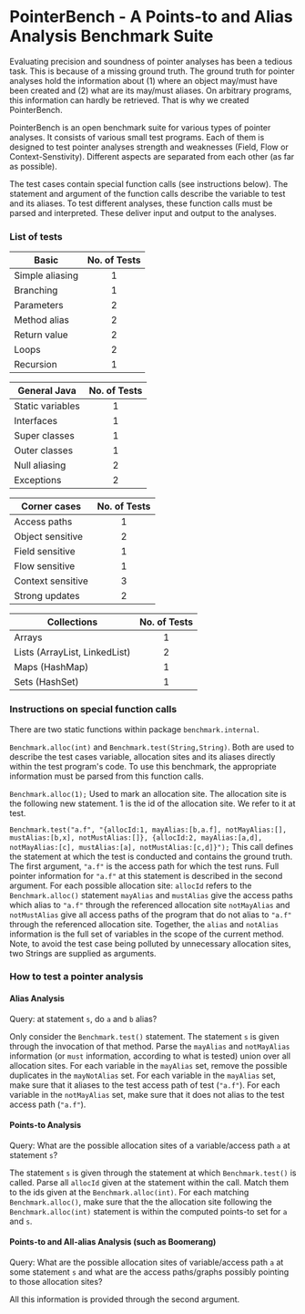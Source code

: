 # [](#pointerbench---a-points-to-and-alias-analysis-benchmark-suite)PointerBench - A Points-to and Alias Analysis Benchmark Suite

Evaluating precision and soundness of pointer analyses has been a tedious task. This is because of a missing ground truth. The ground truth for pointer analyses hold the information about (1) where an object may/must have been created and (2) what are its may/must aliases. On arbitrary programs, this information can hardly be retrieved. That is why we created PointerBench.

PointerBench is an open benchmark suite for various types of pointer analyses. It consists of various small test programs. Each of them is designed to test pointer analyses strength and weaknesses (Field, Flow or Context-Senstivity). Different aspects are separated from each other (as far as possible).

The test cases contain special function calls (see instructions below). The statement and argument of the function calls describe the variable to test and its aliases. To test different analyses, these function calls must be parsed and interpreted. These deliver input and output to the analyses.

### [](#list-of-tests)List of tests

| Basic | No. of Tests |
| --- | :-: |
| Simple aliasing | 1 |
| Branching | 1 |
| Parameters | 2 |
| Method alias | 2 |
| Return value | 2 |
| Loops | 2 |
| Recursion | 1 |

| General Java | No. of Tests |
| --- | :-: |
| Static variables | 1 |
| Interfaces | 1 |
| Super classes | 1 |
| Outer classes | 1 |
| Null aliasing | 2 |
| Exceptions | 2 |

| Corner cases | No. of Tests |
| --- | :-: |
| Access paths | 1 |
| Object sensitive | 2 |
| Field sensitive | 1 |
| Flow sensitive | 1 |
| Context sensitive | 3 |
| Strong updates | 2 |

| Collections | No. of Tests |
| --- | :-: |
| Arrays | 1 |
| Lists (ArrayList, LinkedList) | 2 |
| Maps (HashMap) | 1 |
| Sets (HashSet) | 1 |

### [](#instructions-on-special-function-calls)Instructions on special function calls

There are two static functions within package `benchmark.internal`.

`Benchmark.alloc(int)` and `Benchmark.test(String,String)`. Both are used to describe the test cases variable, allocation sites and its aliases directly within the test program's code. To use this benchmark, the appropriate information must be parsed from this function calls.

`Benchmark.alloc(1);` Used to mark an allocation site. The allocation site is the following new statement. 1 is the id of the allocation site. We refer to it at test.

`Benchmark.test("a.f", "{allocId:1, mayAlias:[b,a.f], notMayAlias:[], mustAlias:[b,x], notMustAlias:[]}, {allocId:2, mayAlias:[a,d], notMayAlias:[c], mustAlias:[a], notMustAlias:[c,d]}");` This call defines the statement at which the test is conducted and contains the ground truth. The first argument, `"a.f"` is the access path for which the test runs. Full pointer information for `"a.f"` at this statement is described in the second argument. For each possible allocation site: `allocId` refers to the `Benchmark.alloc()` statement `mayAlias` and `mustAlias` give the access paths which alias to `"a.f"` through the referenced allocation site `notMayAlias` and `notMustAlias` give all access paths of the program that do not alias to `"a.f"` through the referenced allocation site. Together, the `alias` and `notAlias` information is the full set of variables in the scope of the current method. Note, to avoid the test case being polluted by unnecessary allocation sites, two Strings are supplied as arguments.

### [](#how-to-test-a-pointer-analysis)How to test a pointer analysis

#### [](#alias-analysis)Alias Analysis

Query: at statement `s`, do `a` and `b` alias?

Only consider the `Benchmark.test()` statement. The statement `s` is given through the invocation of that method. Parse the `mayAlias` and `notMayAlias` information (or `must` information, according to what is tested) union over all allocation sites. For each variable in the `mayAlias` set, remove the possible duplicates in the `mayNotAlias` set. For each variable in the `mayAlias` set, make sure that it aliases to the test access path of test (`"a.f"`). For each variable in the `notMayAlias` set, make sure that it does not alias to the test access path (`"a.f"`).

#### [](#points-to-analysis)Points-to Analysis

Query: What are the possible allocation sites of a variable/access path `a` at statement `s`?

The statement `s` is given through the statement at which `Benchmark.test()` is called. Parse all `allocId` given at the statement within the call. Match them to the ids given at the `Benchmark.alloc(int)`. For each matching `Benchmark.alloc()`, make sure that the the allocation site following the `Benchmark.alloc(int)` statement is within the computed points-to set for `a` and `s`.

#### [](#points-to-and-all-alias-analysis-such-as-boomerang)Points-to and All-alias Analysis (such as Boomerang)

Query: What are the possible allocation sites of variable/access path `a` at some statement `s` and what are the access paths/graphs possibly pointing to those allocation sites?

All this information is provided through the second argument.
